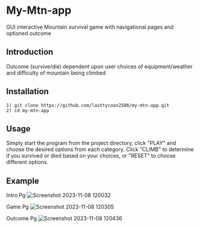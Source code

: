 # My-Mtn-app

GUI interactive Mountain survival game with navigational pages and optioned outcome

## Introduction

Outcome (survive/die) dependent upon user choices of equipment/weather and difficulty of mountain being climbed

## Installation
```
1) git clone https://github.com/lasttycoon2506/my-mtn-app.git
2) cd my-mtn-app
```
## Usage
Simply start the program from the project directory, click "PLAY" and choose the desired options from each category. Click "CLIMB" to determine if you survived or died based on your choices, or "RESET" to choose different options. 
## Example
Intro Pg
![Screenshot 2023-11-08 120032](https://github.com/lasttycoon2506/my-mtn-app/assets/114425878/d098c19a-6b0d-491e-a1ca-c92b9dff1465)


Game Pg
![Screenshot 2023-11-08 120305](https://github.com/lasttycoon2506/my-mtn-app/assets/114425878/4b48dc79-61d6-44b1-8633-42f95ba3ef98)


Outcome Pg
![Screenshot 2023-11-08 120436](https://github.com/lasttycoon2506/my-mtn-app/assets/114425878/efdb4a19-e842-48f6-aae0-19b0bd17cacd)

